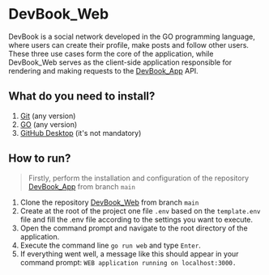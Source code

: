 # DevBook_Web
 
DevBook is a social network developed in the GO programming language, where users can create their profile, make posts and follow other users. These three use cases form the core of the application, while DevBook_Web serves as the client-side application responsible for rendering and making requests to the [DevBook_App](https://github.com/CarlosCezarDeSouzaGuaraldo/DevBook_App) API.

## What do you need to install?

1. [Git](https://git-scm.com/) (any version)
2. [GO](https://go.dev/) (any version)
3. [GitHub Desktop](https://desktop.github.com/) (it's not mandatory)

## How to run?

> Firstly, perform the installation and configuration of the repository [DevBook_App](https://github.com/CarlosCezarDeSouzaGuaraldo/DevBook_App) from branch ```main```

1. Clone the repository [DevBook_Web](https://github.com/CarlosCezarDeSouzaGuaraldo/DevBook_Web) from branch ```main```
2. Create at the root of the project one file ```.env``` based on the ```template.env``` file and fill the .env file according to the settings you want to execute.
3. Open the command prompt and navigate to the root directory of the application.
4. Execute the command line ```go run web``` and type ```Enter```.
5. If everything went well, a message like this should appear in your command prompt: ```WEB application running on localhost:3000.```
